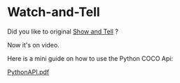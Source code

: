 # Watch-and-Tell

Did you like to original [Show and Tell](https://arxiv.org/abs/1411.4555) ?

Now it's on video.

Here is a mini guide on how to use the Python COCO Api:

[PythonAPI.pdf](https://github.com/AndreiMoraru123/Watch-and-Tell/files/9844733/PythonAPI.pdf)
